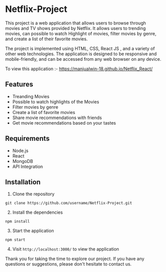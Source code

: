 # Netflix-Project

This project is a web application that allows users to browse through movies and TV shows provided by Netflix. It allows users to trending movies, can possible to watch Highlight of movies, filter movies by genre, and create a list of their favorite movies.

The project is implemented using HTML, CSS, React JS , and a variety of other web technologies. The application is designed to be responsive and mobile-friendly, and can be accessed from any web browser on any device.

To view this application :- https://manjualwin-18.github.io/Netflix_React/ 
## Features

* Treanding Movies 
* Possible to watch highlights of the Movies
* Filter movies by genre
* Create a list of favorite movies
* Share movie recommendations with friends
* Get movie recommendations based on your tastes 

## Requirements

* Node.js
* React 
* MongoDB
* API Integration


## Installation

1. Clone the repository

```
git clone https://github.com/username/Netflix-Project.git
```

2. Install the dependencies

```
npm install
```

3. Start the application

```
npm start
```

4. Visit `http://localhost:3000/` to view the application



Thank you for taking the time to explore our project. If you have any questions or suggestions, please don't hesitate to contact us.

